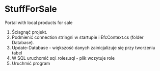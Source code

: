 # StuffForSale
Portal with local products for sale 

1. Ściagnąć projekt.
2. Podmienić connection stringni w startupie i EfcContext.cs (folder Database).
3. Update-Database - większość danych zainicjalizuje się przy tworzeniu tabel
4. W SQL uruchomić sql_roles.sql - plik wczytuje role
5. Uruchmić program